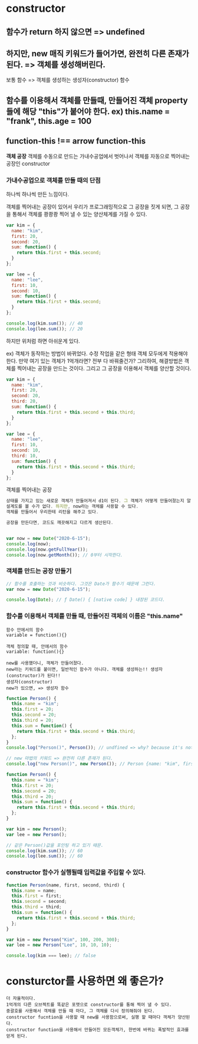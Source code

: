 # constructor

## 함수가 return 하지 않으면 => undefined

## 하지만, new 매직 키워드가 들어가면, 완전히 다른 존재가 된다. => 객체를 생성해버린다.

보통 함수 => 객체를 생성하는 생성자(constructor) 함수

## 함수를 이용해서 객체를 만들때, 만들어진 객체 property들에 해당 "this"가 붙어야 한다. ex) this.name = "frank", this.age = 100

## function-this !== arrow function-this

**객체 공장**
객체를 수동으로 만드는 가내수공업에서 벗어나서
객체를 자동으로 찍어내는 공장인 constructor

### 가내수공업으로 객체를 만들 때의 단점

하나씩 하나씩 만든 느낌이다.

객체를 찍어내는 공장이 있어서
우리가 프로그래밍적으로 그 공장을 짓게 되면,
그 공장을 통해서 객체를 쾅쾅쾅 찍어 낼 수 있는 양산체계를 가질 수 있다.

```js
var kim = {
  name: "kim",
  first: 20,
  second: 20,
  sum: function() {
    return this.first + this.second;
  }
};

var lee = {
  name: "lee",
  first: 10,
  second: 10,
  sum: function() {
    return this.first + this.second;
  }
};

console.log(kim.sum()); // 40
console.log(lee.sum()); // 20
```

하지만 위처럼 하면 아쉬운게 있다.

ex) 객체가 동작하는 방법이 바뀌었다.
수정 작업을 같은 형태 객체 모두에게 적용해야 한다.
만약 여기 있는 객체가 1억개라면? 전부 다 바꿔줄건가?
그리하여, 해결방법은
객체를 찍어내는 공장을 만드는 것이다.
그리고 그 공장을 이용해서 객체를 양산할 것이다.

```js
var kim = {
  name: "kim",
  first: 20,
  second: 20,
  third: 20,
  sum: function() {
    return this.first + this.second + this.third;
  }
};

var lee = {
  name: "lee",
  first: 10,
  second: 10,
  third: 10,
  sum: function() {
    return this.first + this.second + this.third;
  }
};
```

객체를 찍어내는 공장

```js
상태를 가지고 있는 새로운 객체가 만들어져서 d1이 된다. 그 객체가 어떻게 만들어졌는지 알 필요 없다.
설계도를 볼 수가 없다. 하지만, now라는 객체를 사용할 수 있다.
객체를 만들어서 우리한테 리턴을 해주고 있다.

공장을 만든다면, 코드도 깨끗해지고 다르게 생산된다.


var now = new Date("2020-6-15");
console.log(now);
console.log(now.getFullYear());
console.log(now.getMonth()); // 0부터 시작한다.
```

### 객체를 만드는 공장 만들기

```js
// 함수를 호출하는 것과 비슷하다. 그것은 Date가 함수기 때문에 그런다.
var now = new Date("2020-6-15");

console.log(Date); // ƒ Date() { [native code] } 내장된 코드다.
```

### 함수를 이용해서 객체를 만들 때, 만들어진 객체의 이름은 "this.name"

```
함수 안에서의 함수
variable = function(){}

객체 정의할 때, 안에서의 함수
variable: function(){}
```

```
new를 사용했더니, 객체가 만들어졌다.
new라는 키워드를 붙이면, 일반적인 함수가 아니다. 객체를 생성하는!! 생성자(constructor)가 된다!!
생성자(constructor)
new가 있으면, => 생성자 함수
```

```js
function Person() {
  this.name = "kim";
  this.first = 20;
  this.second = 20;
  this.third = 20;
  this.sum = function() {
    return this.first + this.second + this.third;
  };
}
console.log("Person()", Person()); // undfined => why? because it's not returning anything.

// new 마법의 키워드 => 완전히 다른 존재가 된다.
console.log("new Person()", new Person()); // Person {name: "kim", first: 20, second: 20, third: 20, sum: ƒ}
```

```js
function Person() {
  this.name = "kim";
  this.first = 20;
  this.second = 20;
  this.third = 20;
  this.sum = function() {
    return this.first + this.second + this.third;
  };
}

var kim = new Person();
var lee = new Person();

// 같은 Person()값을 포인팅 하고 있기 때문.
console.log(kim.sum()); // 60
console.log(lee.sum()); // 60
```

### constructor 함수가 실행될때 입력값을 주입할 수 있다.

```js
function Person(name, first, second, third) {
  this.name = name;
  this.first = first;
  this.second = second;
  this.third = third;
  this.sum = function() {
    return this.first + this.second + this.third;
  };
}

var kim = new Person("Kim", 100, 200, 300);
var lee = new Person("Lee", 10, 10, 10);

console.log(kim === lee); // false
```

# consturctor를 사용하면 왜 좋은가?

```
더 자율적이다.
1억개의 다른 오브젝트를 똑같은 포맷으로 constructor를 통해 찍어 낼 수 있다.
중괄호를 사용해서 객체를 만들 때 마다, 그 객체를 다시 정의해줘야 된다.
constructor fucntion을 사용할 때 new를 사용함으로써, 실행 할 때마다 객체가 양산된다.
constructor function을 사용해서 만들어진 모든객체가, 한번에 바뀌는 폭발적인 효과를 얻게 된다.
```

